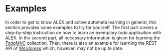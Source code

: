 # Examples

In order to get to know ALEX and active automata learning in general, this section provides some examples to try for yourself.
The first part covers a step-by-step instruction on how to learn an exemplary *todo* application with ALEX.
In the second part, all necessary information is given for learning the *[TodoMVC][todomvc]* collection. 
Then, there is also an example for learning the REST API of [Wordpress][wordpress] which, however, may not be up to date.

[todomvc]: http://todomvc.com/
[wordpress]: https://wordpress.org/
